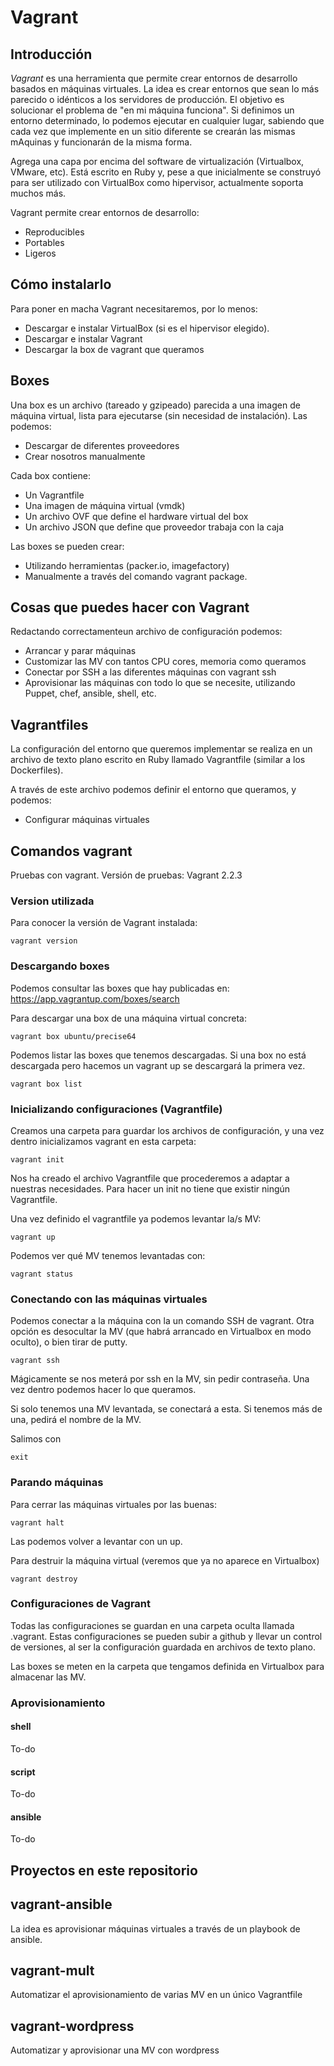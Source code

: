 # Vagrant

## Introducción

*Vagrant* es una herramienta que permite crear entornos de desarrollo basados en 
máquinas virtuales. La idea es crear entornos que sean lo más parecido o idénticos
a los servidores de producción. El objetivo es solucionar el problema de 
"en mi máquina funciona". Si definimos un entorno determinado, lo podemos ejecutar
en cualquier lugar, sabiendo que cada vez que implemente en un sitio diferente
se crearán las mismas mAquinas y funcionarán de la misma forma.

Agrega una capa por encima del software de virtualización (Virtualbox, VMware, etc).
Está escrito en Ruby y, pese a que inicialmente se construyó para ser utilizado
con VirtualBox como hipervisor, actualmente soporta muchos más.

Vagrant permite crear entornos de desarrollo:
* Reproducibles
* Portables
* Ligeros

## Cómo instalarlo

Para poner en macha Vagrant necesitaremos, por lo menos:

* Descargar e instalar VirtualBox (si es el hipervisor elegido).
* Descargar e instalar Vagrant
* Descargar la box de vagrant que queramos

## Boxes

Una box es un archivo (tareado y gzipeado) parecida a una imagen de máquina 
virtual, lista para ejecutarse (sin necesidad de instalación). Las podemos:

* Descargar de diferentes proveedores
* Crear nosotros manualmente

Cada box contiene:

* Un Vagrantfile
* Una imagen de máquina virtual (vmdk)
* Un archivo OVF que define el hardware virtual del box
* Un archivo JSON que define que proveedor trabaja con la caja

Las boxes se pueden crear:
* Utilizando herramientas (packer.io, imagefactory)
* Manualmente a través del comando vagrant package. 

## Cosas que puedes hacer con Vagrant

Redactando correctamenteun archivo de configuración podemos:

* Arrancar y parar máquinas
* Customizar las MV con tantos CPU cores, memoria como queramos
* Conectar por SSH a las diferentes máquinas con vagrant ssh
* Aprovisionar las máquinas con todo lo que se necesite, utilizando
Puppet, chef, ansible, shell, etc.

## Vagrantfiles

La configuración del entorno que queremos implementar se realiza en un archivo
de texto plano escrito en Ruby llamado Vagrantfile (similar a los Dockerfiles).

A través de este archivo podemos definir el entorno que queramos, y podemos:
* Configurar máquinas virtuales

## Comandos vagrant

Pruebas con vagrant. Versión de pruebas: Vagrant 2.2.3

### Version utilizada

Para conocer la versión de Vagrant instalada:
```
vagrant version
```
### Descargando boxes

Podemos consultar las boxes que hay publicadas en: https://app.vagrantup.com/boxes/search

Para descargar una box de una máquina virtual concreta:
```
vagrant box ubuntu/precise64
```
Podemos listar las boxes que tenemos descargadas. Si una box no está descargada pero hacemos un vagrant up se descargará la primera vez.
```
vagrant box list
```
### Inicializando configuraciones (Vagrantfile)

Creamos una carpeta para guardar los archivos de configuración, y una vez dentro inicializamos vagrant en esta carpeta:
```
vagrant init
```
Nos ha creado el archivo Vagrantfile que procederemos a adaptar a nuestras necesidades. Para hacer un init no tiene que existir ningún Vagrantfile.

Una vez definido el vagrantfile ya podemos levantar la/s MV:
```
vagrant up
```
Podemos ver qué MV tenemos levantadas con:
```
vagrant status
```
### Conectando con las máquinas virtuales

Podemos conectar a la máquina con la un comando SSH de vagrant. Otra opción es desocultar la MV (que habrá arrancado en Virtualbox en modo oculto), o bien tirar de putty.
```
vagrant ssh
```
Mágicamente se nos meterá por ssh en la MV, sin pedir contraseña. Una vez dentro podemos hacer lo que queramos.

Si solo tenemos una MV levantada, se conectará a esta. Si tenemos más de una, pedirá el nombre de la MV. 

Salimos con
```
exit
```
### Parando máquinas

Para cerrar las máquinas virtuales por las buenas:
```
vagrant halt
```
Las podemos volver a levantar con un up.

Para destruir la máquina virtual (veremos que ya no aparece en Virtualbox)

```
vagrant destroy
```

### Configuraciones de Vagrant

Todas las configuraciones se guardan en una carpeta oculta llamada .vagrant. Estas configuraciones se pueden subir a github y llevar un control de versiones, al ser la configuración guardada en archivos de texto plano.

Las boxes se meten en la carpeta que tengamos definida en Virtualbox para almacenar las MV.

### Aprovisionamiento
#### shell
To-do
#### script
To-do
#### ansible
To-do

## Proyectos en este repositorio

## vagrant-ansible
La idea es aprovisionar máquinas virtuales a través de un playbook de ansible.

## vagrant-mult
Automatizar el aprovisionamiento de varias MV en un único Vagrantfile

## vagrant-wordpress
Automatizar y aprovisionar una MV con wordpress
